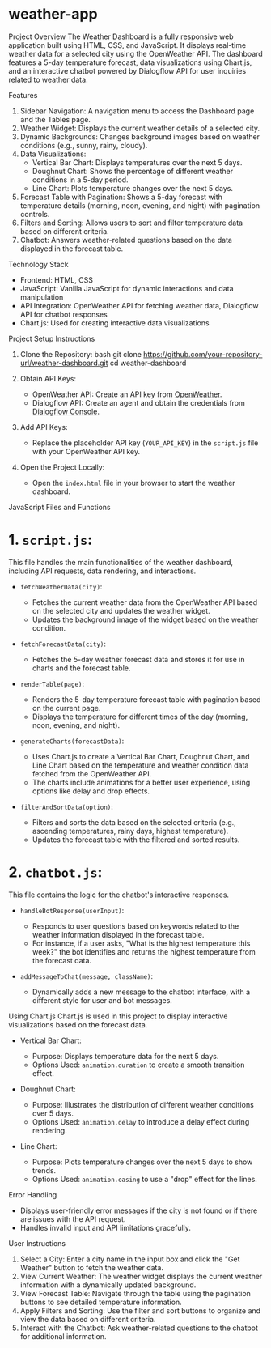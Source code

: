 # weather-app
Project Overview
The Weather Dashboard is a fully responsive web application built using HTML, CSS, and JavaScript. It displays real-time weather data for a selected city using the OpenWeather API. The dashboard features a 5-day temperature forecast, data visualizations using Chart.js, and an interactive chatbot powered by Dialogflow API for user inquiries related to weather data.

 Features
1. Sidebar Navigation: A navigation menu to access the Dashboard page and the Tables page.
2. Weather Widget: Displays the current weather details of a selected city.
3. Dynamic Backgrounds: Changes background images based on weather conditions (e.g., sunny, rainy, cloudy).
4. Data Visualizations:
   - Vertical Bar Chart: Displays temperatures over the next 5 days.
   - Doughnut Chart: Shows the percentage of different weather conditions in a 5-day period.
   - Line Chart: Plots temperature changes over the next 5 days.
5. Forecast Table with Pagination: Shows a 5-day forecast with temperature details (morning, noon, evening, and night) with pagination controls.
6. Filters and Sorting: Allows users to sort and filter temperature data based on different criteria.
7. Chatbot: Answers weather-related questions based on the data displayed in the forecast table.

 Technology Stack
- Frontend: HTML, CSS
- JavaScript: Vanilla JavaScript for dynamic interactions and data manipulation
- API Integration: OpenWeather API for fetching weather data, Dialogflow API for chatbot responses
- Chart.js: Used for creating interactive data visualizations

 Project Setup Instructions
1. Clone the Repository:
   bash
   git clone https://github.com/your-repository-url/weather-dashboard.git
   cd weather-dashboard
   
2. Obtain API Keys:
   - OpenWeather API: Create an API key from [OpenWeather](https://home.openweathermap.org/users/sign_up).
   - Dialogflow API: Create an agent and obtain the credentials from [Dialogflow Console](https://dialogflow.cloud.google.com/).
3. Add API Keys:
   - Replace the placeholder API key (`YOUR_API_KEY`) in the `script.js` file with your OpenWeather API key.
4. Open the Project Locally:
   - Open the `index.html` file in your browser to start the weather dashboard.



 JavaScript Files and Functions
# 1. `script.js`:
This file handles the main functionalities of the weather dashboard, including API requests, data rendering, and interactions.

- `fetchWeatherData(city)`: 
  - Fetches the current weather data from the OpenWeather API based on the selected city and updates the weather widget.
  - Updates the background image of the widget based on the weather condition.
  
- `fetchForecastData(city)`: 
  - Fetches the 5-day weather forecast data and stores it for use in charts and the forecast table.

- `renderTable(page)`:
  - Renders the 5-day temperature forecast table with pagination based on the current page.
  - Displays the temperature for different times of the day (morning, noon, evening, and night).

- `generateCharts(forecastData)`:
  - Uses Chart.js to create a Vertical Bar Chart, Doughnut Chart, and Line Chart based on the temperature and weather condition data fetched from the OpenWeather API.
  - The charts include animations for a better user experience, using options like delay and drop effects.

- `filterAndSortData(option)`:
  - Filters and sorts the data based on the selected criteria (e.g., ascending temperatures, rainy days, highest temperature).
  - Updates the forecast table with the filtered and sorted results.

# 2. `chatbot.js`:
This file contains the logic for the chatbot's interactive responses.

- `handleBotResponse(userInput)`:
  - Responds to user questions based on keywords related to the weather information displayed in the forecast table.
  - For instance, if a user asks, "What is the highest temperature this week?" the bot identifies and returns the highest temperature from the forecast data.

- `addMessageToChat(message, className)`:
  - Dynamically adds a new message to the chatbot interface, with a different style for user and bot messages.

 Using Chart.js
Chart.js is used in this project to display interactive visualizations based on the forecast data.

- Vertical Bar Chart:
  - Purpose: Displays temperature data for the next 5 days.
  - Options Used: `animation.duration` to create a smooth transition effect.

- Doughnut Chart:
  - Purpose: Illustrates the distribution of different weather conditions over 5 days.
  - Options Used: `animation.delay` to introduce a delay effect during rendering.

- Line Chart:
  - Purpose: Plots temperature changes over the next 5 days to show trends.
  - Options Used: `animation.easing` to use a "drop" effect for the lines.

 Error Handling
- Displays user-friendly error messages if the city is not found or if there are issues with the API request.
- Handles invalid input and API limitations gracefully.

 User Instructions
1. Select a City: Enter a city name in the input box and click the "Get Weather" button to fetch the weather data.
2. View Current Weather: The weather widget displays the current weather information with a dynamically updated background.
3. View Forecast Table: Navigate through the table using the pagination buttons to see detailed temperature information.
4. Apply Filters and Sorting: Use the filter and sort buttons to organize and view the data based on different criteria.
5. Interact with the Chatbot: Ask weather-related questions to the chatbot for additional information.

